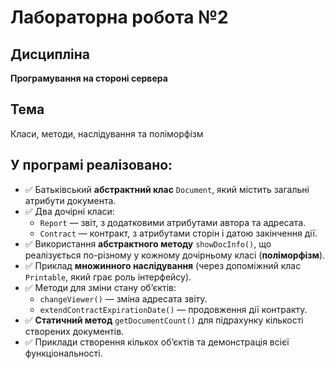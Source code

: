 # Лабораторна робота №2

## Дисципліна
**Програмування на стороні сервера**

## Тема
Класи, методи, наслідування та поліморфізм
## У програмі реалізовано:
- ✅ Батьківський **абстрактний клас** `Document`, який містить загальні атрибути документа.  
- ✅ Два дочірні класи:
  - `Report` — звіт, з додатковими атрибутами автора та адресата.
  - `Contract` — контракт, з атрибутами сторін і датою закінчення дії.
- ✅ Використання **абстрактного методу** `showDocInfo()`, що реалізується по-різному у кожному дочірньому класі (**поліморфізм**).
- ✅ Приклад **множинного наслідування** (через допоміжний клас `Printable`, який грає роль інтерфейсу).
- ✅ Методи для зміни стану об’єктів:
  - `changeViewer()` — зміна адресата звіту.
  - `extendContractExpirationDate()` — продовження дії контракту.
- ✅ **Статичний метод** `getDocumentCount()` для підрахунку кількості створених документів.
- ✅ Приклади створення кількох об’єктів та демонстрація всієї функціональності.
